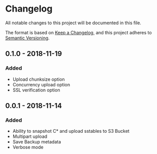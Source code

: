 # Changelog
All notable changes to this project will be documented in this file.

The format is based on [Keep a Changelog](https://keepachangelog.com/en/1.0.0/),
and this project adheres to [Semantic Versioning](https://semver.org/spec/v2.0.0.html).

## 0.1.0 - 2018-11-19
### Added
- Upload chunksize option
- Concurrency upload option
- SSL verification option

## 0.0.1 - 2018-11-14
### Added
- Ability to snapshot C* and upload sstables to S3 Bucket
- Multipart upload
- Save Backup metadata
- Verbose mode

